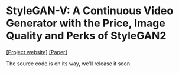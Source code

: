# StyleGAN-V: A Continuous Video Generator with the Price, Image Quality and Perks of StyleGAN2
[[Project website]](https://universome.github.io/stylegan-v) [[Paper]](https://arxiv.org/abs/2112.14683)

The source code is on its way, we'll release it soon.
